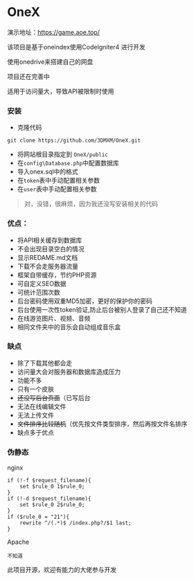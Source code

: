 # OneX

演示地址：https://game.aoe.top/

该项目是基于oneindex使用CodeIgniter4 进行开发

使用onedrive来搭建自己的网盘

项目还在完善中

适用于访问量大，导致API被限制时使用

### 安装
- 克隆代码
```
git clone https://github.com/3DMXM/OneX.git
```
- 将网站根目录指定到 ``OneX/public``
- 在``config\Database.php``中配置数据库
- 导入onex.sql中的格式
- 在``token``表中手动配置相关参数
- 在``user``表中手动配置相关参数
> 对，没错，很麻烦，因为我还没写安装相关的代码

### 优点：
- 将API相关缓存到数据库
- 不会出现目录空白的情况
- 显示REDAME.md文档
- 下载不会走服务器流量
- 框架自带缓存，节约PHP资源
- 可自定义SEO数据
- 可统计范围次数
- 后台密码使用双重MD5加密，更好的保护你的密码
- 后台使用一次性token验证,防止后台被别人登录了自己还不知道
- 在线游览图片、视频、音频
- 相同文件夹中的音乐会自动组成音乐盒

### 缺点
- 除了下载其他都会走
- 访问量大会对服务器和数据库造成压力
- 功能不多
- 只有一个皮肤
- ~~还没写后台页面~~（已写后台
- 无法在线编辑文件
- 无法上传文件
- ~~文件排序比较随机~~（优先按文件类型排序，然后再按文件名排序
- 缺点多于优点


### 伪静态
nginx
```
if (!-f $request_filename){
    set $rule_0 1$rule_0;
}
if (!-d $request_filename){
    set $rule_0 2$rule_0;
}
if ($rule_0 = "21"){
    rewrite ^/(.*)$ /index.php?/$1 last;
}
```
Apache 
```
不知道
```

此项目开源，欢迎有能力的大佬参与开发